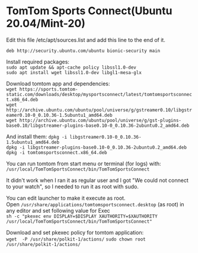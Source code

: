 # TomTom Sports Connect(Ubuntu 20.04/Mint-20)

Edit this file /etc/apt/sources.list and add this line to the end of it.

`deb http://security.ubuntu.com/ubuntu bionic-security main`

Install required packages:<br />
`sudo apt update && apt-cache policy libssl1.0-dev`<br />
`sudo apt install wget libssl1.0-dev libgl1-mesa-glx`

Download tomtom app and dependencies:<br />
`wget https://sports.tomtom-static.com/downloads/desktop/mysportsconnect/latest/tomtomsportsconnect.x86_64.deb`<br />
`wget http://archive.ubuntu.com/ubuntu/pool/universe/g/gstreamer0.10/libgstreamer0.10-0_0.10.36-1.5ubuntu1_amd64.deb`<br />
`wget http://archive.ubuntu.com/ubuntu/pool/universe/g/gst-plugins-base0.10/libgstreamer-plugins-base0.10-0_0.10.36-2ubuntu0.2_amd64.deb`<br />

And install them:
`dpkg -i libgstreamer0.10-0_0.10.36-1.5ubuntu1_amd64.deb`<br />
`dpkg -i libgstreamer-plugins-base0.10-0_0.10.36-2ubuntu0.2_amd64.deb`<br />
`dpkg -i tomtomsportsconnect.x86_64.deb`<br />

You can run tomtom from start menu or terminal (for logs) with:<br />
`/usr/local/TomTomSportsConnect/bin/TomTomSportsConnect`<br />

It didn't work when I ran it as regular user and I got "We could not connect to your watch", so I needed to run it as root with sudo.

You can edit launcher to make it execute as root.<br />
Open `/usr/share/applications/tomtomsportsconnect.desktop` (as root) in any editor and set following value for Exec<br />
`sh -c "pkexec env DISPLAY=$DISPLAY XAUTHORITY=$XAUTHORITY /usr/local/TomTomSportsConnect/bin/TomTomSportsConnect"`

Download and set pkexec policy for tomtom application:<br /> 
`wget  -P /usr/share/polkit-1/actions/`
`sudo chown root /usr/share/polkit-1/actions/`
